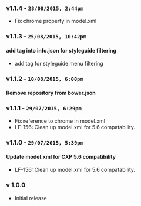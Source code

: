 ### v1.1.4 - `28/08/2015, 2:44pm`
* Fix chrome property in model.xml  


### v1.1.3 - `25/08/2015, 10:42pm`
#### add tag into info.json for styleguide filtering  
* add tag for styleguide menu filtering  


### v1.1.2 - `10/08/2015, 6:00pm`
#### Remove repository from bower.json  


### v1.1.1 - `29/07/2015, 6:29pm`
* Fix reference to chrome in model.xml  
* LF-156: Clean up model.xml for 5.6 compatability.  


### v1.1.0 - `29/07/2015, 5:39pm`
#### Update model.xml for CXP 5.6 compatibility  
* LF-156: Clean up model.xml for 5.6 compatability.  


### v 1.0.0
* Initial release

